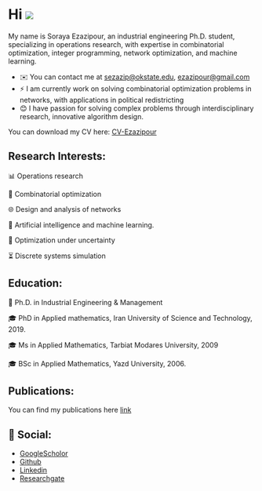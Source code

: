 Hi ![](https://user-images.githubusercontent.com/18350557/176309783-0785949b-9127-417c-8b55-ab5a4333674e.gif) 
========================================================================================================================================

My name is Soraya Ezazipour, an industrial engineering Ph.D. student, specializing in operations research, with expertise in combinatorial optimization, integer programming, network optimization, and machine learning.

* ✉️  You can contact me at sezazip@okstate.edu, ezazipour@gmail.com
* ⚡  I am currently work on solving combinatorial optimization problems in networks, with applications in political redistricting
* 😊  I have passion for solving complex problems through interdisciplinary research, innovative algorithm design.

You can download my CV here: [CV-Ezazipour]()


 Research Interests:
---

📊 Operations research

🧩 Combinatorial optimization

🌐 Design and analysis of networks

🤖  Artificial intelligence and machine learning.

🎲 Optimization under uncertainty

⏳ Discrete systems simulation



  Education:
---
📖 Ph.D. in Industrial Engineering & Management

🎓  PhD in Applied mathematics, Iran University of Science and Technology, 2019.
  

🎓  Ms in Applied Mathematics, Tarbiat Modares University, 2009
  

🎓  BSc in Applied Mathematics, Yazd University, 2006.


 Publications:
---
You can find my publications here [link](https://scholar.google.com/citations?user=CgtEausAAAAJ&hl=en)

👥 Social:
---
- [GoogleScholor](https://scholar.google.com/citations?user=CgtEausAAAAJ&hl=en)
- [Github](https://sorayaezazipour.github.io/)
- [Linkedin](https://www.linkedin.com/in/soraya-ezazipour-6630b732/)
- [Researchgate](https://www.researchgate.net/profile/Soraya-Ezazipour)
